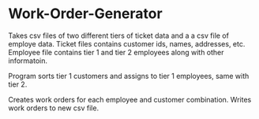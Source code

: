 # Work-Order-Generator

Takes csv files of two different tiers of ticket data and a a csv file of employe data. Ticket files contains customer ids, names, addresses, etc. Employee file contains tier 1 and tier 2 employees along with other informatoin.

Program sorts tier 1 customers and assigns to tier 1 employees, same with tier 2.

Creates work orders for each employee and customer combination. Writes work orders to new csv file.
